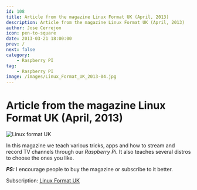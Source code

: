 ```yaml
---
id: 108
title: Article from the magazine Linux Format UK (April, 2013)
description: Article from the magazine Linux Format UK (April, 2013)
author: Jose Cerrejon
icon: pen-to-square
date: 2013-03-21 18:00:00
prev: /
next: false
category:
    - Raspberry PI
tag:
    - Raspberry PI
image: /images/Linux_Format_UK_2013-04.jpg
---
```


# Article from the magazine Linux Format UK (April, 2013)

![Linux format UK](/images/Linux_Format_UK_2013-04.jpg)

In this magazine we teach various tricks, apps and how to stream and record TV channels through our _Raspberry Pi_. It also teaches several distros to choose the ones you like.

**_PS:_** I encourage people to buy the magazine or subscribe to it better.

Subscription: [Linux Format UK](https://www.myfavouritemagazines.co.uk/content/lp/linuxformat/)
